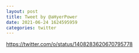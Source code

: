 ```yaml
--- 
layout: post 
title: Tweet by @aHyerPower 
date: 2021-06-24 1624595959 
categories: twitter 
--- 
```

https://twitter.com/o/status/1408283620670795778